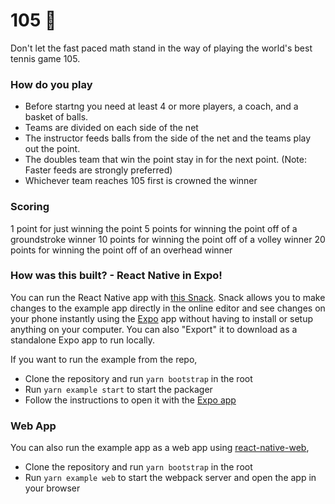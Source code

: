# 105 🎾
Don't let the fast paced math stand in the way of playing the world's best tennis game 105.  

### How do you play 
- Before startng you need at least 4 or more players, a coach, and a basket of balls.  
- Teams are divided on each side of the net
- The instructor feeds balls from the side of the net and the teams play out the point.
- The doubles team that win the point stay in for the next point. (Note:  Faster feeds are strongly preferred)
- Whichever team reaches 105 first is crowned the winner 

### Scoring 
1 point for just winning the point
5 points for winning the point off of a groundstroke winner
10 points for winning the point off of a volley winner
20 points for winning the point off of an overhead winner


### How was this built? - React Native in Expo! 

You can run the React Native app with [this Snack](https://snack.expo.io/@satya164/github.com-callstack-react-native-paper:example). Snack allows you to make changes to the example app directly in the online editor and see changes on your phone instantly using the [Expo](https://expo.io/) app without having to install or setup anything on your computer. You can also "Export" it to download as a standalone Expo app to run locally.

If you want to run the example from the repo,

- Clone the repository and run `yarn bootstrap` in the root
- Run `yarn example start` to start the packager
- Follow the instructions to open it with the [Expo app](https://expo.io/)

### Web App

You can also run the example app as a web app using [react-native-web](https://github.com/necolas/react-native-web),

- Clone the repository and run `yarn bootstrap` in the root
- Run `yarn example web` to start the webpack server and open the app in your browser
